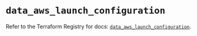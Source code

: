 # `data_aws_launch_configuration`

Refer to the Terraform Registry for docs: [`data_aws_launch_configuration`](https://registry.terraform.io/providers/hashicorp/aws/4.67.0/docs/data-sources/launch_configuration).
